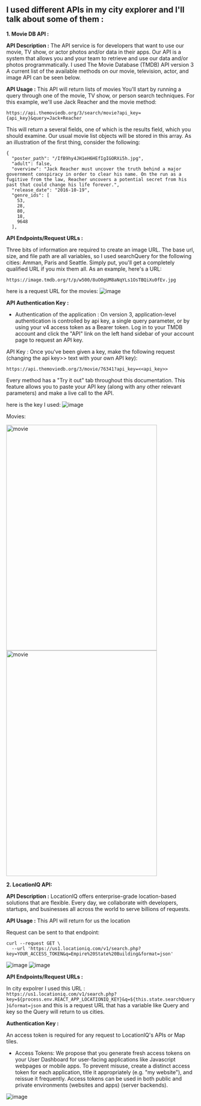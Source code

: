 ## I used different APIs in my city explorer and I'll talk about some of them :

**1. Movie DB API :**

**API Description :** The API service is for developers that want to use our movie, TV show, or actor photos and/or data in their apps. Our API is a system that allows you and your team to retrieve and use our data and/or photos programmatically.
I used The Movie Database (TMDB) API version 3 A current list of the available methods on our movie, television, actor, and image API can be seen below.

**API Usage :** This API will return lists of movies 
You'll start by running a query through one of the movie, TV show, or person search techniques. For this example, we'll use Jack Reacher and the movie method:
```
https://api.themoviedb.org/3/search/movie?api_key={api_key}&query=Jack+Reacher
```
This will return a several fields, one of which is the results field, which you should examine. Our usual movie list objects will be stored in this array. As an illustration of the first thing, consider the following:
```
{
  "poster_path": "/IfB9hy4JH1eH6HEfIgIGORXi5h.jpg",
  "adult": false,
  "overview": "Jack Reacher must uncover the truth behind a major government conspiracy in order to clear his name. On the run as a fugitive from the law, Reacher uncovers a potential secret from his past that could change his life forever.",
  "release_date": "2016-10-19",
  "genre_ids": [
    53,
    28,
    80,
    18,
    9648
  ],
```
**API Endpoints/Request URLs :**

Three bits of information are required to create an image URL. The base url, size, and file path are all variables, so I used searchQuery for the following cities: Amman, Paris and Seattle. Simply put, you'll get a completely qualified URL if you mix them all. As an example, here's a URL:
```
https://image.tmdb.org/t/p/w500/8uO0gUM8aNqYLs1OsTBQiXu0fEv.jpg
```
here is a request URL for the movies: 
![image](movies.PNG)

**API Authentication Key :** 

- Authentication of the application : On version 3, application-level authentication is controlled by api key, a single query parameter, or by using your v4 access token as a Bearer token. Log in to your TMDB account and click the "API" link on the left hand sidebar of your account page to request an API key.

API Key : Once you've been given a key, make the following request (changing the api key>> text with your own API key):
```
https://api.themoviedb.org/3/movie/76341?api_key=<<api_key>>
```
Every method has a "Try it out" tab throughout this documentation. This feature allows you to paste your API key (along with any other relevant parameters) and make a live call to the API.

here is the key I used:
![image](key.PNG)

Movies:

<img src="Paris.PNG" alt="movie" width="400" height="600"/>
<img src="Seattle.PNG" alt="movie" width="400" height="600"/>



**2. LocationIQ API:** 

**API Description :** 
LocationIQ offers enterprise-grade location-based solutions that are flexible. Every day, we collaborate with developers, startups, and businesses all across the world to serve billions of requests.

**API Usage :**
 This API will return for us the location 

Request can be sent to that endpoint:
```
curl --request GET \
  --url 'https://us1.locationiq.com/v1/search.php?key=YOUR_ACCESS_TOKEN&q=Empire%20State%20Building&format=json'
  ```
  ![image](location.PNG)
  ![image](SeattleMap.PNG)

**API Endpoints/Request URLs :**

In city expolrer I used this URL : `https://us1.locationiq.com/v1/search.php?key=${process.env.REACT_APP_LOCATIONIQ_KEY}&q=${this.state.searchQuery}&format=json` and this is a request URL that has a variable like Query and key so the Query will return to us cities.

**Authentication Key :**

An access token is required for any request to LocationIQ's APIs or Map tiles. 
- Access Tokens: We propose that you generate fresh access tokens on your User Dashboard for user-facing applications like Javascript webpages or mobile apps. To prevent misuse, create a distinct access token for each application, title it appropriately (e.g. "my website"), and reissue it frequently. Access tokens can be used in both public and private environments (websites and apps) (server backends).

 ![image](locationKey.PNG)

